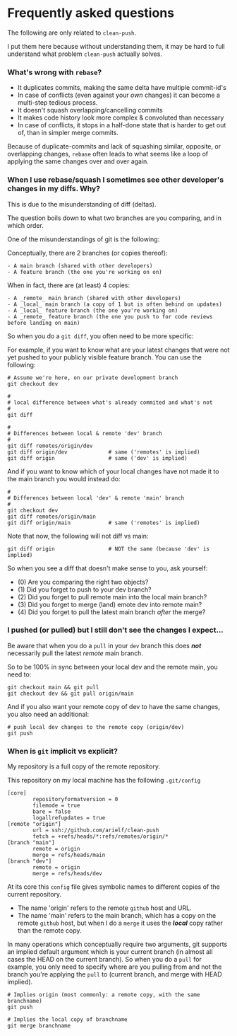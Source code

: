 # Frequently asked questions

The following are only related to `clean-push`.

I put them here because without understanding them, it may be
hard to full understand what problem `clean-push` actually solves.

### What's wrong with `rebase`?

- It duplicates commits, making the same delta have multiple commit-id's
- In case of conflicts (even against your _own_ changes) it can become a multi-step tedious process.
- It doesn't squash overlapping/cancelling commits
- It makes code history look more complex & convoluted than necessary
- In case of conflicts, it stops in a half-done state that is harder
  to get out of, than in simpler merge commits.

Because of duplicate-commits and lack of squashing similar, opposite, or overlapping changes, `rebase` often leads to what seems like a loop of applying the same changes over and over again.

### When I use rebase/squash I sometimes see other developer's changes in my diffs. Why?

This is due to the misunderstanding of diff (deltas).

The question boils down to what two branches are you comparing, and in
which order.

One of the misunderstandings of git is the following:

Conceptually, there are 2 branches (or copies thereof):

    - A main branch (shared with other developers)
    - A feature branch (the one you're working on on)

When in fact, there are (at least) 4 copies:

    - A _remote_ main branch (shared with other developers)
    - A _local_ main branch (a copy of 1 but is often behind on updates)
    - A _local_ feature branch (the one you're working on)
    - A _remote_ feature branch (the one you push to for code reviews before landing on main)

So when you do a `git diff`, you often need to be more specific:

For example, if you want to know what are your latest changes that
were not yet pushed to your publicly visible feature branch. You can
use the following:

    # Assume we're here, on our private development branch
    git checkout dev

    #
    # local difference between what's already commited and what's not
    #
    git diff

    #
    # Differences between local & remote 'dev' branch
    #
    git diff remotes/origin/dev
    git diff origin/dev             # same ('remotes' is implied)
    git diff origin                 # same ('dev' is implied)

And if you want to know which of your local changes have not made it
to the main branch you would instead do:

    #
    # Differences between local 'dev' & remote 'main' branch
    #
    git checkout dev
    git diff remotes/origin/main
    git diff origin/main            # same ('remotes' is implied)

Note that now, the following will not diff vs main:

    git diff origin                 # NOT the same (because 'dev' is implied)

So when you see a diff that doesn't make sense to you, ask yourself:

- (0) Are you comparing the right two objects?
- (1) Did you forget to push to your dev branch?
- (2) Did you forget to pull remote main into the local main branch?
- (3) Did you forget to merge (land) emote dev into remote main?
- (4) Did you forget to pull the latest main branch _after_ the merge?

### I pushed (or pulled) but I still don't see the changes I expect...

Be aware that when you do a `pull` in your `dev` branch
this does ***not*** necessarily pull the latest *remote* main branch.

So to be 100% in sync between your local dev and the remote main,
you need to:

    git checkout main && git pull
    git checkout dev && git pull origin/main

And if you also want your remote copy of dev to have the same
changes, you also need an additional:

    # push local dev changes to the remote copy (origin/dev)
    git push

### When is `git` implicit vs explicit?

My repository is a full copy of the remote repository.

This repository on my local machine has the following `.git/config`


```
[core]
        repositoryformatversion = 0
        filemode = true
        bare = false
        logallrefupdates = true
[remote "origin"]
        url = ssh://github.com/arielf/clean-push
        fetch = +refs/heads/*:refs/remotes/origin/*
[branch "main"]
        remote = origin
        merge = refs/heads/main
[branch "dev"]
        remote = origin
        merge = refs/heads/dev
```

At its core this `config` file gives symbolic names to different
copies of the current repository.

- The name 'origin' refers to the remote `github` host and URL.
- The name 'main' refers to the main branch, which has a copy on the
  remote `github` host, but when I do a `merge` it uses the
  ***local*** copy rather than the remote copy.

In many operations which conceptually require two arguments,
git supports an implied default argument which is your current
branch (in almost all cases the HEAD on the current branch).
So when you do a `pull` for example, you only need to specify
where are you pulling from and not the branch you're applying
the `pull` to (current branch, and merge with HEAD implied).

    # Implies origin (most commonly: a remote copy, with the same branchname)
    git push

    # Implies the local copy of branchname
    git merge branchname


